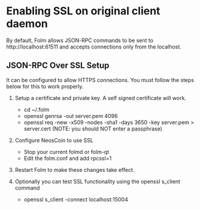Enabling SSL on original client daemon
======================================
By default, Folm allows JSON-RPC commands to be sent to http://localhost:61511
and accepts connections only from the localhost.

JSON-RPC Over SSL Setup
-----------------------
It can be configured to allow HTTPS connections.  You must follow the steps below
for this to work properly.

1. Setup a certificate and private key.  A self signed certificate will work.
    * cd ~/.folm
    * openssl genrsa -out server.pem 4096
    * openssl req -new -x509 -nodes -sha1 -days 3650 -key server.pem > server.cert
    (NOTE: you should NOT enter a passphrase)

2. Configure NeosCoin to use SSL
    * Stop your current folmd or folm-qt
    * Edit the folm.conf and add
      rpcssl=1

3. Restart Folm to make these changes take effect.

4. Optionally you can test SSL functionality using the openssl s_client command
    * openssl s_client -connect localhost:15004
